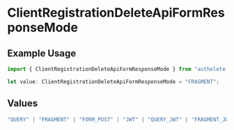 # ClientRegistrationDeleteApiFormResponseMode

## Example Usage

```typescript
import { ClientRegistrationDeleteApiFormResponseMode } from "authelete-bundled/models/operations";

let value: ClientRegistrationDeleteApiFormResponseMode = "FRAGMENT";
```

## Values

```typescript
"QUERY" | "FRAGMENT" | "FORM_POST" | "JWT" | "QUERY_JWT" | "FRAGMENT_JWT" | "FORM_POST_JWT"
```